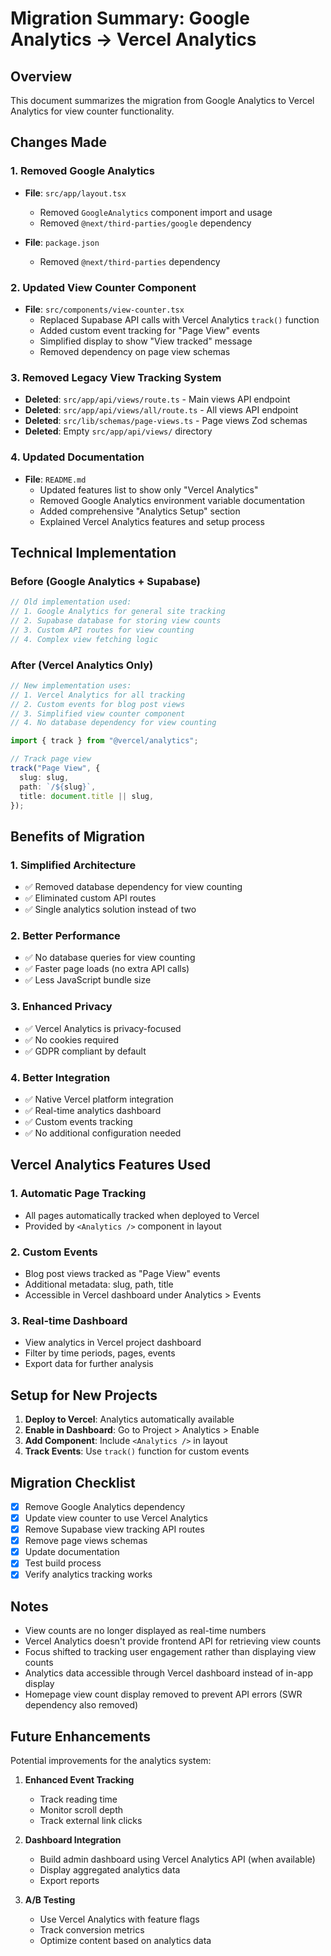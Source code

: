 # Migration Summary: Google Analytics → Vercel Analytics

## Overview
This document summarizes the migration from Google Analytics to Vercel Analytics for view counter functionality.

## Changes Made

### 1. Removed Google Analytics
- **File**: `src/app/layout.tsx`
  - Removed `GoogleAnalytics` component import and usage
  - Removed `@next/third-parties/google` dependency

- **File**: `package.json`
  - Removed `@next/third-parties` dependency

### 2. Updated View Counter Component
- **File**: `src/components/view-counter.tsx`
  - Replaced Supabase API calls with Vercel Analytics `track()` function
  - Added custom event tracking for "Page View" events
  - Simplified display to show "View tracked" message
  - Removed dependency on page view schemas

### 3. Removed Legacy View Tracking System
- **Deleted**: `src/app/api/views/route.ts` - Main views API endpoint
- **Deleted**: `src/app/api/views/all/route.ts` - All views API endpoint  
- **Deleted**: `src/lib/schemas/page-views.ts` - Page views Zod schemas
- **Deleted**: Empty `src/app/api/views/` directory

### 4. Updated Documentation
- **File**: `README.md`
  - Updated features list to show only "Vercel Analytics"
  - Removed Google Analytics environment variable documentation
  - Added comprehensive "Analytics Setup" section
  - Explained Vercel Analytics features and setup process

## Technical Implementation

### Before (Google Analytics + Supabase)
```typescript
// Old implementation used:
// 1. Google Analytics for general site tracking
// 2. Supabase database for storing view counts
// 3. Custom API routes for view counting
// 4. Complex view fetching logic
```

### After (Vercel Analytics Only)
```typescript
// New implementation uses:
// 1. Vercel Analytics for all tracking
// 2. Custom events for blog post views
// 3. Simplified view counter component
// 4. No database dependency for view counting

import { track } from "@vercel/analytics";

// Track page view
track("Page View", {
  slug: slug,
  path: `/${slug}`,
  title: document.title || slug,
});
```

## Benefits of Migration

### 1. Simplified Architecture
- ✅ Removed database dependency for view counting
- ✅ Eliminated custom API routes
- ✅ Single analytics solution instead of two

### 2. Better Performance
- ✅ No database queries for view counting
- ✅ Faster page loads (no extra API calls)
- ✅ Less JavaScript bundle size

### 3. Enhanced Privacy
- ✅ Vercel Analytics is privacy-focused
- ✅ No cookies required
- ✅ GDPR compliant by default

### 4. Better Integration
- ✅ Native Vercel platform integration
- ✅ Real-time analytics dashboard
- ✅ Custom events tracking
- ✅ No additional configuration needed

## Vercel Analytics Features Used

### 1. Automatic Page Tracking
- All pages automatically tracked when deployed to Vercel
- Provided by `<Analytics />` component in layout

### 2. Custom Events
- Blog post views tracked as "Page View" events
- Additional metadata: slug, path, title
- Accessible in Vercel dashboard under Analytics > Events

### 3. Real-time Dashboard
- View analytics in Vercel project dashboard
- Filter by time periods, pages, events
- Export data for further analysis

## Setup for New Projects

1. **Deploy to Vercel**: Analytics automatically available
2. **Enable in Dashboard**: Go to Project > Analytics > Enable
3. **Add Component**: Include `<Analytics />` in layout
4. **Track Events**: Use `track()` function for custom events

## Migration Checklist

- [x] Remove Google Analytics dependency
- [x] Update view counter to use Vercel Analytics
- [x] Remove Supabase view tracking API routes
- [x] Remove page views schemas
- [x] Update documentation
- [x] Test build process
- [x] Verify analytics tracking works

## Notes

- View counts are no longer displayed as real-time numbers
- Vercel Analytics doesn't provide frontend API for retrieving view counts
- Focus shifted to tracking user engagement rather than displaying view counts
- Analytics data accessible through Vercel dashboard instead of in-app display
- Homepage view count display removed to prevent API errors (SWR dependency also removed)

## Future Enhancements

Potential improvements for the analytics system:

1. **Enhanced Event Tracking**
   - Track reading time
   - Monitor scroll depth
   - Track external link clicks

2. **Dashboard Integration**
   - Build admin dashboard using Vercel Analytics API (when available)
   - Display aggregated analytics data
   - Export reports

3. **A/B Testing**
   - Use Vercel Analytics with feature flags
   - Track conversion metrics
   - Optimize content based on analytics data